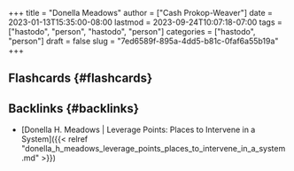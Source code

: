 +++
title = "Donella Meadows"
author = ["Cash Prokop-Weaver"]
date = 2023-01-13T15:35:00-08:00
lastmod = 2023-09-24T10:07:18-07:00
tags = ["hastodo", "person", "hastodo", "person"]
categories = ["hastodo", "person"]
draft = false
slug = "7ed6589f-895a-4dd5-b81c-0faf6a55b19a"
+++

## Flashcards {#flashcards}


## Backlinks {#backlinks}

-   [Donella H. Meadows | Leverage Points: Places to Intervene in a System]({{< relref "donella_h_meadows_leverage_points_places_to_intervene_in_a_system.md" >}})
